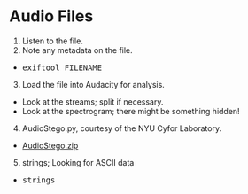 # Audio Files

1. Listen to the file.
2. Note any metadata on the file.
  * <pre>exiftool FILENAME</pre>
3. Load the file into Audacity for analysis.
  * Look at the streams; split if necessary.
  * Look at the spectrogram; there might be something hidden!
4. AudioStego.py, courtesy of the NYU Cyfor Laboratory.
  * [AudioStego.zip]()
5. strings; Looking for ASCII data
  * <pre>strings</pre>
